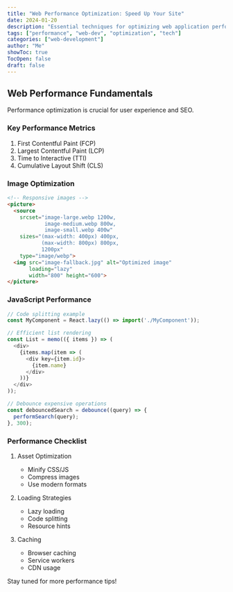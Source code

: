 ```yaml
---
title: "Web Performance Optimization: Speed Up Your Site"
date: 2024-01-20
description: "Essential techniques for optimizing web application performance"
tags: ["performance", "web-dev", "optimization", "tech"]
categories: ["web-development"]
author: "Me"
showToc: true
TocOpen: false
draft: false
---
```


## Web Performance Fundamentals

Performance optimization is crucial for user experience and SEO.

### Key Performance Metrics

1. First Contentful Paint (FCP)
2. Largest Contentful Paint (LCP)
3. Time to Interactive (TTI)
4. Cumulative Layout Shift (CLS)

### Image Optimization

```html
<!-- Responsive images -->
<picture>
  <source
    srcset="image-large.webp 1200w,
            image-medium.webp 800w,
            image-small.webp 400w"
    sizes="(max-width: 400px) 400px,
           (max-width: 800px) 800px,
           1200px"
    type="image/webp">
  <img src="image-fallback.jpg" alt="Optimized image"
       loading="lazy"
       width="800" height="600">
</picture>
```

### JavaScript Performance

```javascript
// Code splitting example
const MyComponent = React.lazy(() => import('./MyComponent'));

// Efficient list rendering
const List = memo(({ items }) => (
  <div>
    {items.map(item => (
      <div key={item.id}>
        {item.name}
      </div>
    ))}
  </div>
));

// Debounce expensive operations
const debouncedSearch = debounce((query) => {
  performSearch(query);
}, 300);
```

### Performance Checklist

1. Asset Optimization
   - Minify CSS/JS
   - Compress images
   - Use modern formats

2. Loading Strategies
   - Lazy loading
   - Code splitting
   - Resource hints

3. Caching
   - Browser caching
   - Service workers
   - CDN usage

Stay tuned for more performance tips! 